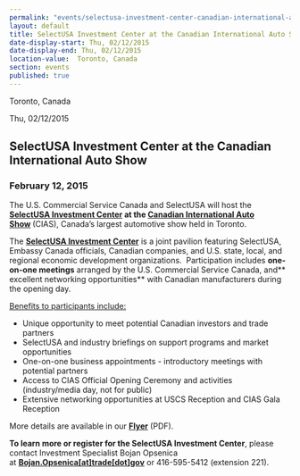 ```yaml
---
permalink: "events/selectusa-investment-center-canadian-international-auto-show-cias.html"
layout: default
title: SelectUSA Investment Center at the Canadian International Auto Show (CIAS)
date-display-start: Thu, 02/12/2015
date-display-end: Thu, 02/12/2015
location-value:  Toronto, Canada   
section: events
published: true
---
```

Toronto, Canada       

Thu, 02/12/2015

## **SelectUSA Investment Center at the Canadian International Auto Show**

### **February 12, 2015**

The&nbsp;U.S.
Commercial Service Canada and SelectUSA will host the **[SelectUSA Investment
Center](http://www.export.gov/build/groups/public/@eg_main/@byind/@autotrans/documents/webcontent/selectusa080660.pdf) **at the**&nbsp;[Canadian International Auto Show](http://www.autoshow.ca/cias2015_v6/indexSL2.htm)&nbsp;**(CIAS),
Canada’s largest automotive show held in Toronto.

The **[SelectUSA Investment Center](http://www.export.gov/build/groups/public/@eg_main/@byind/@autotrans/documents/webcontent/selectusa080660.pdf)**&nbsp;is a joint pavilion featuring SelectUSA, Embassy Canada officials,
Canadian companies, and U.S. state, local, and regional economic development
organizations.&nbsp; Participation includes **one-on-one meetings**&nbsp;arranged by
the U.S. Commercial Service Canada, and** excellent networking opportunities** with
Canadian manufacturers during the opening day.&nbsp; 

<span style="text-decoration: underline;">Benefits to participants include:</span>

*   Unique opportunity to
     meet potential Canadian investors and trade partners
*   SelectUSA and industry
     briefings on support programs and market opportunities
*   One-on-one business
     appointments - introductory meetings with potential partners
*   Access to CIAS Official
     Opening Ceremony and activities (industry/media day, not for public)
*   Extensive networking
     opportunities at USCS Reception and CIAS Gala Reception

More details are available in our **[Flyer](http://www.export.gov/build/groups/public/@eg_main/@byind/@autotrans/documents/webcontent/selectusa080660.pdf)**&nbsp;(PDF).

**To learn more or register for the SelectUSA Investment Center**, please contact Investment Specialist­ Bojan
Opsenica at&nbsp;**[Bojan.Opsenica[at]trade[dot]gov](/contact/Bojan.Opsenica/trade/gov)**&nbsp;or 416-595-5412 (extension 221).
    